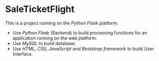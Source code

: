 # **SaleTicketFlight**
This is a project running on the _Python Flask_ platform:
  - Use _Python Flask_ (Backend) to build processing functions for an application running on the web platform.
  - Use _MySQL_ to build database.
  - Use _HTML, CSS, JavaScript and Bootstrap framework_ to build User Interface.
